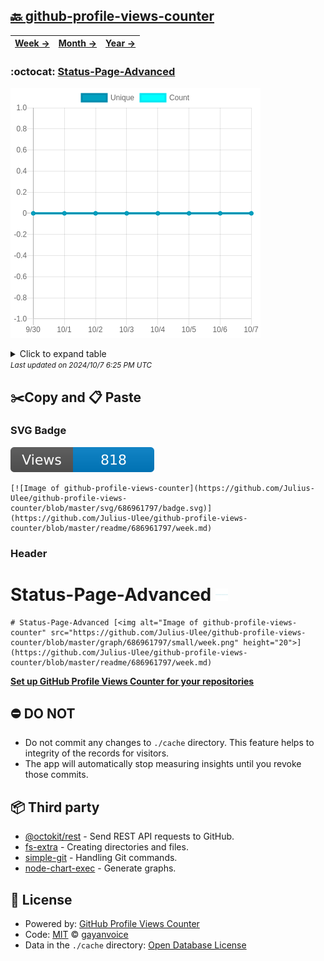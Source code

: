 ## [🔙 github-profile-views-counter](https://github.com/Julius-Ulee/github-profile-views-counter)
| [**Week →**](https://github.com/Julius-Ulee/github-profile-views-counter/blob/master/readme/686961797/week.md) | [**Month →**](https://github.com/Julius-Ulee/github-profile-views-counter/blob/master/readme/686961797/month.md) | [**Year →**](https://github.com/Julius-Ulee/github-profile-views-counter/blob/master/readme/686961797/year.md) |
| ---- | ---- | ----- |
### :octocat: [Status-Page-Advanced](https://github.com/Julius-Ulee/Status-Page-Advanced)
![Image of github-profile-views-counter](https://github.com/Julius-Ulee/github-profile-views-counter/blob/master/graph/686961797/large/week.png)

<details>
	<summary>Click to expand table</summary>
	<h2>:calendar: Week Page Views Table</h2>
<table>
	<tr>
		<th>
			Last Updated
		</th>
		<th>
			Unique
		</th>
		<th>
			Count
		</th>
	</tr>
	<tr>
		<td>
			<code>2024/10/7</code>
		</td>
		<td>
			<code>0</code>
		</td>
		<td>
			<code>0</code>
		</td>
	</tr>
	<tr>
		<td>
			<code>2024/10/6</code>
		</td>
		<td>
			<code>0</code>
		</td>
		<td>
			<code>0</code>
		</td>
	</tr>
	<tr>
		<td>
			<code>2024/10/5</code>
		</td>
		<td>
			<code>0</code>
		</td>
		<td>
			<code>0</code>
		</td>
	</tr>
	<tr>
		<td>
			<code>2024/10/4</code>
		</td>
		<td>
			<code>0</code>
		</td>
		<td>
			<code>0</code>
		</td>
	</tr>
	<tr>
		<td>
			<code>2024/10/3</code>
		</td>
		<td>
			<code>0</code>
		</td>
		<td>
			<code>0</code>
		</td>
	</tr>
	<tr>
		<td>
			<code>2024/10/2</code>
		</td>
		<td>
			<code>0</code>
		</td>
		<td>
			<code>0</code>
		</td>
	</tr>
	<tr>
		<td>
			<code>2024/10/1</code>
		</td>
		<td>
			<code>0</code>
		</td>
		<td>
			<code>0</code>
		</td>
	</tr>
	<tr>
		<td>
			<code>2024/9/30</code>
		</td>
		<td>
			<code>0</code>
		</td>
		<td>
			<code>0</code>
		</td>
	</tr>
</table>

</details>
<small><i>Last updated on 2024/10/7 6:25 PM UTC</i></small>

## ✂️Copy and 📋 Paste
### SVG Badge
[![Image of github-profile-views-counter](https://github.com/Julius-Ulee/github-profile-views-counter/blob/master/svg/686961797/badge.svg)](https://github.com/Julius-Ulee/github-profile-views-counter/blob/master/readme/686961797/week.md)
```readme
[![Image of github-profile-views-counter](https://github.com/Julius-Ulee/github-profile-views-counter/blob/master/svg/686961797/badge.svg)](https://github.com/Julius-Ulee/github-profile-views-counter/blob/master/readme/686961797/week.md)
```
### Header
# Status-Page-Advanced [<img alt="Image of github-profile-views-counter" src="https://github.com/Julius-Ulee/github-profile-views-counter/blob/master/graph/686961797/small/week.png" height="20">](https://github.com/Julius-Ulee/github-profile-views-counter/blob/master/readme/686961797/week.md)
```readme
# Status-Page-Advanced [<img alt="Image of github-profile-views-counter" src="https://github.com/Julius-Ulee/github-profile-views-counter/blob/master/graph/686961797/small/week.png" height="20">](https://github.com/Julius-Ulee/github-profile-views-counter/blob/master/readme/686961797/week.md)
```
[**Set up GitHub Profile Views Counter for your repositories**](https://github.com/gayanvoice/github-profile-views-counter)
## ⛔ DO NOT
- Do not commit any changes to `./cache` directory. This feature helps to integrity of the records for visitors.
- The app will automatically stop measuring insights until you revoke those commits.
## 📦 Third party

- [@octokit/rest](https://www.npmjs.com/package/@octokit/rest) - Send REST API requests to GitHub.
- [fs-extra](https://www.npmjs.com/package/fs-extra) - Creating directories and files.
- [simple-git](https://www.npmjs.com/package/simple-git) - Handling Git commands.
- [node-chart-exec](https://www.npmjs.com/package/node-chart-exec) - Generate graphs.
## 📄 License
- Powered by: [GitHub Profile Views Counter](https://github.com/gayanvoice/github-profile-views-counter)
- Code: [MIT](./LICENSE) © [gayanvoice](https://github.com/gayanvoice/github-profile-views-counter)
- Data in the `./cache` directory: [Open Database License](https://opendatacommons.org/licenses/odbl/1-0/)